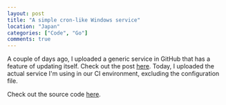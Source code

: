```yaml
---
layout: post
title: "A simple cron-like Windows service"
location: "Japan"
categories: ["Code", "Go"]
comments: true
---
```


A couple of days ago, I uploaded a generic service in GitHub that has a feature of updating itself. Check out the post [here](http://flowerinthenight.com/blog/2016/09/27/windows-delay-update-service-go). Today, I uploaded the actual service I'm using in our CI environment, excluding the configuration file.

Check out the source code [here](https://github.com/flowerinthenight/holly).
